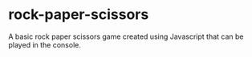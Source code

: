 # rock-paper-scissors
A basic rock paper scissors game created using Javascript that can be played in the console.